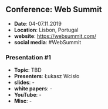 ## Conference: Web Summit

* **Date**: 04-07.11.2019
* **Location**: Lisbon, Portugal
* **website**: https://websummit.com/
* **social media**: #WebSummit

### Presentation #1

* **Topic**: TBD
* **Presenters**: Łukasz Wcisło
* **slides**: -
* **white papers**: -
* **YouTube**: -
* **Misc**: -
